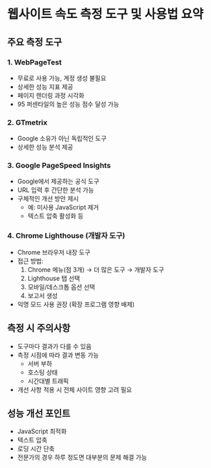 # 웹사이트 속도 측정 도구 및 사용법 요약

## 주요 측정 도구

### 1. WebPageTest

- 무료로 사용 가능, 계정 생성 불필요
- 상세한 성능 지표 제공
- 페이지 렌더링 과정 시각화
- 95 퍼센타일의 높은 성능 점수 달성 가능

### 2. GTmetrix

- Google 소유가 아닌 독립적인 도구
- 상세한 성능 분석 제공

### 3. Google PageSpeed Insights

- Google에서 제공하는 공식 도구
- URL 입력 후 간단한 분석 가능
- 구체적인 개선 방안 제시
  - 예: 미사용 JavaScript 제거
  - 텍스트 압축 활성화 등

### 4. Chrome Lighthouse (개발자 도구)

- Chrome 브라우저 내장 도구
- 접근 방법:
  1. Chrome 메뉴(점 3개) → 더 많은 도구 → 개발자 도구
  2. Lighthouse 탭 선택
  3. 모바일/데스크톱 옵션 선택
  4. 보고서 생성
- 익명 모드 사용 권장 (확장 프로그램 영향 배제)

## 측정 시 주의사항

- 도구마다 결과가 다를 수 있음
- 측정 시점에 따라 결과 변동 가능
  - 서버 부하
  - 호스팅 상태
  - 시간대별 트래픽
- 개선 사항 적용 시 전체 사이트 영향 고려 필요

## 성능 개선 포인트

- JavaScript 최적화
- 텍스트 압축
- 로딩 시간 단축
- 전문가의 경우 하루 정도면 대부분의 문제 해결 가능
